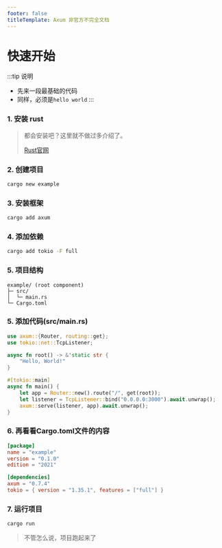 ```yaml
---
footer: false
titleTemplate: Axum 非官方不完全文档
---
```


# 快速开始


:::tip 说明

- 先来一段最基础的代码
- 同样，必须是`hello world`
  :::

### 1. 安装 rust

  > 都会安装吧？这里就不做过多介绍了。
  >  
  > [Rust官网](https://www.rust-lang.org/)

### 2. 创建项目

  ```sh
  cargo new example
  ```

### 3. 安装框架

  ```sh
  cargo add axum
  ```

### 4. 添加依赖

  ```sh
  cargo add tokio -F full
  ```

### 5. 项目结构

  ```
  example/ (root component)
  ├─ src/
  │  └─ main.rs
  └─ Cargo.toml
  ```

### 5. 添加代码(src/main.rs)

  ```rust
  use axum::{Router, routing::get};
  use tokio::net::TcpListener;
  
  async fn root() -> &'static str {
      "Hello, World!"
  }
  
  #[tokio::main]
  async fn main() {
      let app = Router::new().route("/", get(root));
      let listener = TcpListener::bind("0.0.0.0:3000").await.unwrap();
      axum::serve(listener, app).await.unwrap();
  }
  ```

### 6. 再看看Cargo.toml文件的内容

  ```toml
  [package]
  name = "example"
  version = "0.1.0"
  edition = "2021"
  
  [dependencies]
  axum = "0.7.4"
  tokio = { version = "1.35.1", features = ["full"] }
  ```

### 7. 运行项目

  ```sh
  cargo run
  ```

> 不管怎么说，项目跑起来了
